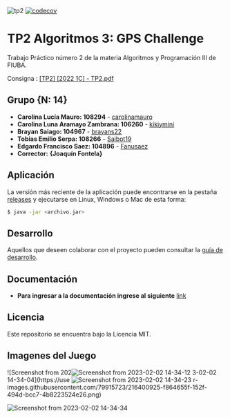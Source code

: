 ![tp2](https://github.com/kikiymini/algo3_tp2/actions/workflows/build.yml/badge.svg) [![codecov](https://codecov.io/gh/kikiymini/algo3_tp2/branch/master/graph/badge.svg)](https://codecov.io/gh/kikiymini/algo3_tp2)

# TP2 Algoritmos 3: GPS Challenge 

Trabajo Práctico número 2 de la materia Algoritmos y Programación III de FIUBA.

Consigna : [[TP2] [2022 1C] - TP2.pdf](https://github.com/Fanusaez/Algoritmos3-Fiuba/files/9634366/TP2.2022.1C.-.TP2.pdf)

## Grupo {N: 14}

* **Carolina Lucía Mauro: 108294** - [carolinamauro](https://github.com/carolinamauro)
* **Carolina Luna Aramayo Zambrana: 106260** - [kikiymini](https://github.com/kikiymini)
* **Brayan Saiago: 104967** - [brayans22](https://github.com/brayans22)
* **Tobias Emilio Serpa: 108266** - [Saibot19](https://github.com/Saibot19)
* **Edgardo Francisco Saez: 104896** - [Fanusaez](https://github.com/Fanusaez)
* **Corrector:** **{Joaquín Fontela}**

## Aplicación

La versión más reciente de la aplicación puede encontrarse en la pestaña [releases](https://github.com/kikiymini/algo3_tp2/releases/latest) y ejecutarse en Linux, Windows o Mac de esta forma:

```bash
$ java -jar <archivo.jar>
```

## Desarrollo

Aquellos que deseen colaborar con el proyecto pueden consultar la [guía de desarrollo](./docs/Desarrollo.md).

## Documentación

* **Para ingresar a la documentación ingrese al siguiente** [link](https://docs.google.com/document/d/1RL2c1ENu6ayH1FGxFkEgeWXaD8W9IJVD-NVJwz4nLpU/edit)

## Licencia

Este repositorio se encuentra bajo la Licencia MIT.

## Imagenes del Juego
![Screenshot from 202![Screenshot from 2023-02-02 14-34-12](https://user-images.githubusercontent.com/79915723/216400964-93be34d7-2881-4e57-a066-67632a9f7e12.png)
3-02-02 14-34-04](https://use
![Screenshot from 2023-02-02 14-34-23](https://user-images.githubusercontent.com/79915723/216400990-bf71ffaf-af49-4be3-9df7-75aba32efa5c.png)
r-images.githubusercontent.com/79915723/216400925-f864655f-152f-494d-bcc7-4b8223524e26.png)

![Screenshot from 2023-02-02 14-34-34](https://user-images.githubusercontent.com/79915723/216401021-60efba6a-0bdf-49f0-8833-1e8ab7fc2d92.png)




